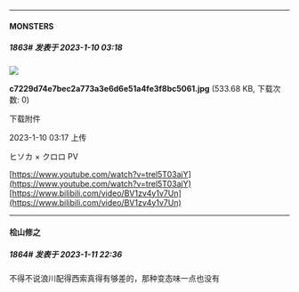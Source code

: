 

*****

####  MONSTERS  
##### 1863#       发表于 2023-1-10 03:18

<img src="https://img.saraba1st.com/forum/202301/10/031700szrfmz0pruym08yf.jpg" referrerpolicy="no-referrer">

<strong>c7229d74e7bec2a773a3e6d6e51a4fe3f8bc5061.jpg</strong> (533.68 KB, 下载次数: 0)

下载附件

2023-1-10 03:17 上传

ヒソカ × クロロ PV

[https://www.youtube.com/watch?v=trel5T03ajY](https://www.youtube.com/watch?v=trel5T03ajY)
[https://www.bilibili.com/video/BV1zv4y1v7Un](https://www.bilibili.com/video/BV1zv4y1v7Un)



*****

####  桧山修之  
##### 1864#       发表于 2023-1-11 22:36

不得不说浪川配得西索真得有够差的，那种变态味一点也没有

